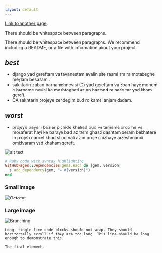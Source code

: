 ```yaml
---
layout: default
---
```


[Link to another page](./another-page.html).

There should be whitespace between paragraphs.

There should be whitespace between paragraphs. We recommend including a README, or a file with information about your project.


## *best*

- django yad gereftam va tavanestam avalin site rasmi am ra motabeghe meylam besazam .
- sakhtarin zaban barnamehnevisi (C) yad gereftam va zban haye mohem e barname nevisi ke moshtaghati az an hastand ra sade tar yad kham gereft.
- CA sakhtarin projeye zendegim bud ro kamel anjam dadam.

## *worst*
- projeye payani besiar pichide khahad bud va tamame ordo ha va mosaferat hayi ke baraye bad az term ghasd dashtam beram bekhatere in projeh cancel khad shod vali az in proje chizhaye arzeshmandi omidvaram yad khaham gereft.


![alt text](../assets/images/together.jpg "our class")
```ruby
# Ruby code with syntax highlighting
GitHubPages::Dependencies.gems.each do |gem, version|
  s.add_dependency(gem, "= #{version}")
end
```

### Small image

![Octocat](https://github.githubassets.com/images/icons/emoji/octocat.png)

### Large image

![Branching](https://guides.github.com/activities/hello-world/branching.png)



```
Long, single-line code blocks should not wrap. They should horizontally scroll if they are too long. This line should be long enough to demonstrate this.
```

```
The final element.
```
